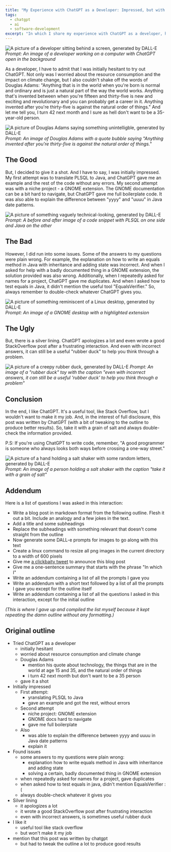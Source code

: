 ```yaml
---
title: "My Experience with ChatGPT as a Developer: Impressed, but with Caveats"
tags:
  - chatgpt
  - ai
  - software-development
excerpt: "In which I share my experience with ChatGPT as a developer, highlighting its potential and limitations while providing useful tips and insights."
---
```

![A picture of a developer sitting behind a screen, generated by DALL-E](/images/2023-01-25-my-experience-with-chatgpt-as-a-developer-impressed-but-with-caveats/developer.png)
_Prompt: An image of a developer working on a computer with ChatGPT open in the background_

As a developer, I have to admit that I was initially hesitant to try out ChatGPT. Not only was I worried about the resource consumption and the impact on climate change, but I also couldn't shake off the words of Douglas Adams: "Anything that is in the world when you're born is normal and ordinary and is just a natural part of the way the world works. Anything that's invented between when you're fifteen and thirty-five is new and exciting and revolutionary and you can probably get a career in it. Anything invented after you're thirty-five is against the natural order of things." And let me tell you, I turn 42 next month and I sure as hell don't want to be a 35-year-old person.

![A picture of Douglas Adams saying something unintelligble, generated by DALL-E](/images/2023-01-25-my-experience-with-chatgpt-as-a-developer-impressed-but-with-caveats/adams.png)
_Prompt: An image of Douglas Adams with a quote bubble saying "Anything invented after you're thirty-five is against the natural order of things."_

## The Good

But, I decided to give it a shot. And I have to say, I was initially impressed. My first attempt was to translate PLSQL to Java, and ChatGPT gave me an example and the rest of the code without any errors. My second attempt was with a niche project - a GNOME extension. The GNOME documentation can be a bit hard to navigate, but ChatGPT gave me full boilerplate code. It was also able to explain the difference between "yyyy" and "uuuu" in Java date patterns.

![A picture of something vaguely technical-looking, generated by DALL-E](/images/2023-01-25-my-experience-with-chatgpt-as-a-developer-impressed-but-with-caveats/translation.png)
_Prompt: A before and after image of a code snippet with PLSQL on one side and Java on the other_

## The Bad

However, I did run into some issues. Some of the answers to my questions were plain wrong. For example, the explanation on how to write an equals method in Java with inheritance and adding state was incorrect. And when I asked for help with a badly documented thing in a GNOME extension, the solution provided was also wrong. Additionally, when I repeatedly asked for names for a project, ChatGPT gave me duplicates. And when I asked how to test equals in Java, it didn't mention the useful tool "EqualsVerifier." So, always remember to double-check whatever ChatGPT gives you.

![A picture of something reminiscent of a Linux desktop, generated by DALL-E](/images/2023-01-25-my-experience-with-chatgpt-as-a-developer-impressed-but-with-caveats/gnome.png)
_Prompt: An image of a GNOME desktop with a highlighted extension_

## The Ugly

But, there is a silver lining. ChatGPT apologizes a lot and even wrote a good StackOverflow post after a frustrating interaction. And even with incorrect answers, it can still be a useful "rubber duck" to help you think through a problem.

![A picture of a creepy rubber duck, generated by DALL-E](/images/2023-01-25-my-experience-with-chatgpt-as-a-developer-impressed-but-with-caveats/rubberduck.png)
_Prompt: An image of a "rubber duck" toy with the caption "even with incorrect answers, it can still be a useful 'rubber duck' to help you think through a problem"_

## Conclusion

In the end, I like ChatGPT. It's a useful tool, like Stack Overflow, but I wouldn't want to make it my job. And, in the interest of full disclosure, this post was written by ChatGPT (with a bit of tweaking to the outline to produce better results). So, take it with a grain of salt and always double-check the information provided.

P.S: If you're using ChatGPT to write code, remember, "A good programmer is someone who always looks both ways before crossing a one-way street."

![A picture of a hand holding a salt shaker with some random letters, generated by DALL-E](/images/2023-01-25-my-experience-with-chatgpt-as-a-developer-impressed-but-with-caveats/salt-shaker.png)
_Prompt: An image of a person holding a salt shaker with the caption "take it with a grain of salt"_

## Addendum

Here is a list of questions I was asked in this interaction:

- Write a blog post in markdown format from the following outline. Flesh it out a bit. Include an analogy and a few jokes in the text.
- Add a title and some subheadings
- Replace the subheadings with something relevant that doesn't come straight from the outline
- Now generate some DALL-e prompts for images to go along with this text
- Create a linux command to resize all png images in the current directory to a width of 600 pixels
- Give me [a clickbaity tweet](https://mastodon.online/@jqno/109749213906213196) to announce this blog post
- Give me a one-sentence summary that starts with the phrase "In which I"
- Write an addendum containing a list of all the prompts I gave you
- Write an addendum with a short text followed by a list of all the prompts I gave you except for the outline itself
- Write an addendum containing a list of all the questions I asked in this interaction, except for the initial outline

_(This is where I gave up and compiled the list myself because it kept repeating the damn outline without any formatting.)_

## Original outline

- Tried ChatGPT as a developer
  - initially hesitant
  - worried about resource consumption and climate change
  - Douglas Adams
    - mention his quote about technology, the things that are in the world at age 15 and 35, and the natural order of things
    - i turn 42 next month but don't want to be a 35 person
  - gave it a shot
- Initially impressed
  - First attempt:
    - yranslating PLSQL to Java
    - gave an example and got the rest, without errors
  - Second attempt
    - niche project: GNOME extension
    - GNOME docs hard to navigate
    - gave me full boilerplate
  - Also
    - was able to explain the difference between yyyy and uuuu in Java date patterns
    - explain it
- Found issues
  - some answers to my questions were plain wrong:
    - explanation how to write equals method in Java with inheritance and adding state
    - solving a certain, badly documented thing in GNOME extension
  - when repeatedly asked for names for a project, gave duplicates
  - when asked how to test equals in java, didn't mention EqualsVerifier :(
  - always double-check whatever it gives you
- Silver lining
  - it apologizes a lot
  - it wrote a good StackOverflow post after frustrating interaction
  - even with incorrect answers, is sometimes useful rubber duck
- I like it
  - useful tool like stack overflow
  - but won't make it my job
- mention that this post was written by chatgpt
  - but had to tweak the outline a lot to produce good results
